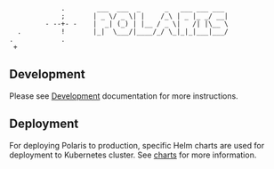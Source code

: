 ```
             .        ___  ___  _      _   ___ ___ ___
             ;       | _ \/ _ \| |    /_\ | _ |_ _/ __|
         - --+- -    |  _| (_) | |__ / _ \|   /| |\__ \
  .          !       |_|  \___/|____/_/ \_|_|_|___|___/
.            .      
 +
```

## Development

Please see [Development][0] documentation for more instructions.

## Deployment

For deploying Polaris to production, specific Helm charts are used for deployment to
Kubernetes cluster. See [charts][1]
for more information.

[0]: DEVELOPMENT.md
[1]: https://github.com/itsmycargo/charts/tree/master/stable/polaris
